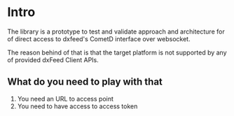 # Intro

The library is a prototype to test and validate approach and architecture for of
direct access to dxfeed's CometD interface over websocket.

The reason behind of that is that the target platform is not supported
by any of provided dxFeed Client APIs.

## What do you need to play with that

1) You need an URL to access point
2) You need to have access to access token

